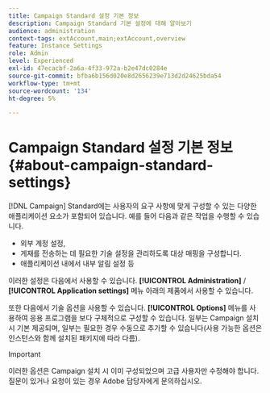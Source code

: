 ```yaml
---
title: Campaign Standard 설정 기본 정보
description: Campaign Standard 기본 설정에 대해 알아보기
audience: administration
context-tags: extAccount,main;extAccount,overview
feature: Instance Settings
role: Admin
level: Experienced
exl-id: 47ecacbf-2a6a-4f33-972a-b2e47dc0284e
source-git-commit: bfba6b156d020e8d2656239e713d2d24625bda54
workflow-type: tm+mt
source-wordcount: '134'
ht-degree: 5%

---
```


# Campaign Standard 설정 기본 정보{#about-campaign-standard-settings}

[!DNL Campaign] Standard에는 사용자의 요구 사항에 맞게 구성할 수 있는 다양한 애플리케이션 요소가 포함되어 있습니다. 예를 들어 다음과 같은 작업을 수행할 수 있습니다.

* 외부 계정 설정,
* 게재를 전송하는 데 필요한 기술 설정을 관리하도록 대상 매핑을 구성합니다.
* 애플리케이션 내에서 내부 알림 설정 등

이러한 설정은 다음에서 사용할 수 있습니다. **[!UICONTROL Administration]** / **[!UICONTROL Application settings]** 메뉴 아래의 제품에서 사용할 수 있습니다.

또한 다음에서 기술 옵션을 사용할 수 있습니다. **[!UICONTROL Options]** 메뉴를 사용하여 응용 프로그램을 보다 구체적으로 구성할 수 있습니다. 일부는 Campaign 설치 시 기본 제공되며, 일부는 필요한 경우 수동으로 추가할 수 있습니다(사용 가능한 옵션은 인스턴스와 함께 설치된 패키지에 따라 다름).

>[!IMPORTANT]
>
>이러한 옵션은 Campaign 설치 시 이미 구성되었으며 고급 사용자만 수정해야 합니다. 질문이 있거나 요청이 있는 경우 Adobe 담당자에게 문의하십시오.
